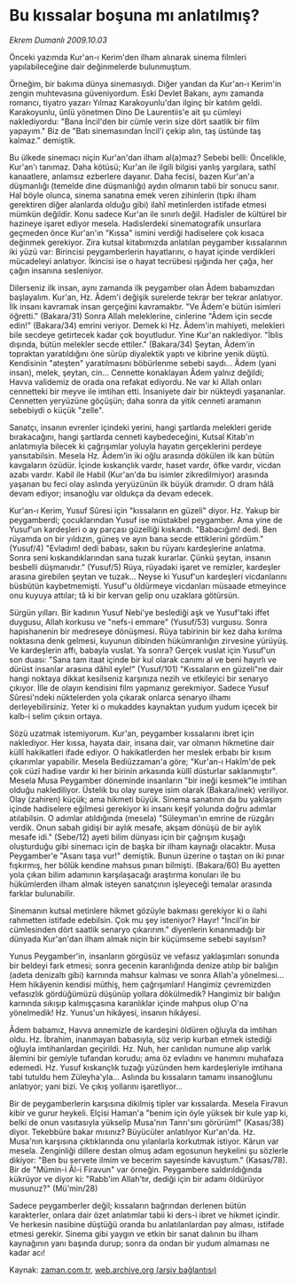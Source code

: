 # Bu kıssalar boşuna mı anlatılmış?

*Ekrem Dumanlı 2009.10.03*

<tr><td class="metin" colspan="2" style="padding-top: 20px; padding-left: 5px; ">Önceki yazımda Kur'an-ı Kerim'den ilham alınarak sinema filmleri yapılabileceğine dair değinmelerde bulunmuştum.</td></tr><tr><td class="metin" colspan="2" style="padding-top: 20px; padding-left: 5px; "><p>Örneğim, bir bakıma dünya sinemasıydı. Diğer yandan da Kur'an-ı Kerim'in zengin muhtevasına güveniyordum. Eski Devlet Bakanı, aynı zamanda romancı, tiyatro yazarı Yılmaz Karakoyunlu'dan ilginç bir katılım geldi. Karakoyunlu, ünlü yönetmen Dino De Laurentiis'e ait şu cümleyi naklediyordu: "Bana İncil'den bir cümle verin size dört saatlik bir film yapayım." Biz de "Batı sinemasından İncil'i çekip alın, taş üstünde taş kalmaz." demiştik.
<p>Bu ülkede sinemacı niçin Kur'an'dan ilham al(a)maz? Sebebi belli: Öncelikle, Kur'an'ı tanımaz. Daha kötüsü; Kur'an ile ilgili bilgisi yanlış yargılara, sathî kanaatlere, anlamsız ezberlere dayanır. Daha fecisi, bazen Kur'an'a düşmanlığı (temelde dine düşmanlığı) aydın olmanın tabii bir sonucu sanır. Hal böyle olunca, sinema sanatına emek veren zihinlerin (tıpkı ilham gerektiren diğer alanlarda olduğu gibi) ilahî metinlerden istifade etmesi mümkün değildir. Konu sadece Kur'an ile sınırlı değil. Hadisler de kültürel bir hazineye işaret ediyor mesela. Hadislerdeki sinematografik unsurlara geçmeden önce Kur'an'ın "Kıssa" ismini verdiği hadiselere çok kısaca değinmek gerekiyor. Zira kutsal kitabımızda anlatılan peygamber kıssalarının iki yüzü var: Birincisi peygamberlerin hayatlarını, o hayat içinde verdikleri mücadeleyi anlatıyor. İkincisi ise o hayat tecrübesi ışığında her çağa, her çağın insanına sesleniyor. 
<p>Dilerseniz ilk insan, aynı zamanda ilk peygamber olan Âdem babamızdan başlayalım. Kur'an, Hz. Âdem'i değişik surelerde tekrar ber tekrar anlatıyor. İlk insanı kavramak insan gerçeğini kavramaktır. "Ve Âdem'e bütün isimleri öğretti." (Bakara/31) Sonra Allah meleklerine, cinlerine "Âdem için secde edin!" (Bakara/34) emrini veriyor. Demek ki Hz. Âdem'in mahiyeti, melekleri bile secdeye getirtecek kadar çok boyutludur. Yine Kur'an naklediyor. "İblis dışında, bütün melekler secde ettiler." (Bakara/34) Şeytan, Âdem'in topraktan yaratıldığını öne sürüp diyalektik yaptı ve kibrine yenik düştü. Kendisinin "ateşten" yaratılmasını böbürlenme sebebi saydı... Âdem (yani insan), melek, şeytan, cin... Cennette konaklayan Âdem yalnız değildi; Havva validemiz de orada ona refakat ediyordu. Ne var ki Allah onları cennetteki bir meyve ile imtihan etti. İnsaniyete dair bir nükteydi yaşananlar. Cennetten yeryüzüne göçüşün; daha sonra da yitik cenneti aramanın sebebiydi o küçük "zelle".
<p>Sanatçı, insanın evrenler içindeki yerini, hangi şartlarda melekleri geride bırakacağını, hangi şartlarda cenneti kaybedeceğini, Kutsal Kitab'ın anlatımıyla bilecek ki çağrışımlar yoluyla hayatın gerçeklerini perdeye yansıtabilsin. Mesela Hz. Âdem'in iki oğlu arasında dökülen ilk kan bütün kavgaların özüdür. İçinde kıskançlık vardır, haset vardır, öfke vardır, vicdan azabı vardır. Kabil ile Habil (Kur'an'da bu isimler zikredilmiyor) arasında yaşanan bu feci olay aslında yeryüzünün ilk büyük dramıdır. O dram hâlâ devam ediyor; insanoğlu var oldukça da devam edecek.
<p>Kur'an-ı Kerim, Yusuf Sûresi için "kıssaların en güzeli" diyor. Hz. Yakup bir peygamberdi; çocuklarından Yusuf ise müstakbel peygamber. Ama yine de Yusuf'un kardeşleri o ay parçası güzelliği kıskandı. "Babacığım! dedi. Ben rüyamda on bir yıldızın, güneş ve ayın bana secde ettiklerini gördüm." (Yusuf/4) "Evladım! dedi babası, sakın bu rüyanı kardeşlerine anlatma. Sonra seni kıskandıklarından sana tuzak kurarlar. Çünkü şeytan, insanın besbelli düşmanıdır." (Yusuf/5) Rüya, rüyadaki işaret ve remizler, kardeşler arasına girebilen şeytan ve tuzak... Neyse ki Yusuf'un kardeşleri vicdanlarını büsbütün kaybetmemişti. Yusuf'u öldürmeye vicdanları müsaade etmeyince onu kuyuya attılar; tâ ki bir kervan gelip onu uzaklara götürsün.
<p>Sürgün yılları. Bir kadının Yusuf Nebi'ye beslediği aşk ve Yusuf'taki iffet duygusu, Allah korkusu ve "nefs-i emmare" (Yusuf/53) vurgusu. Sonra hapishanenin bir medreseye dönüşmesi. Rüya tabirinin bir kez daha kırılma noktasına denk gelmesi, kuyunun dibinden hükümranlığın zirvesine yürüyüş. Ve kardeşlerin affı, babayla vuslat. Ya sonra? Gerçek vuslat için Yusuf'un son duası: "Sana tam itaat içinde bir kul olarak canımı al ve beni hayırlı ve dürüst insanlar arasına dâhil eyle!" (Yusuf/101) "Kıssaların en güzeli"ne dair hangi noktaya dikkat kesilseniz karşınıza nezih ve etkileyici bir senaryo çıkıyor. İlle de olayın kendisini film yapmanız gerekmiyor. Sadece Yusuf Sûresi'ndeki nüktelerden yola çıkarak onlarca senaryo ilhamı derleyebilirsiniz. Yeter ki o mukaddes kaynaktan yudum yudum içecek bir kalb-i selim çıksın ortaya. 
<p>Sözü uzatmak istemiyorum. Kur'an, peygamber kıssalarını ibret için naklediyor. Her kıssa, hayata dair, insana dair, var olmanın hikmetine dair küllî hakikatleri ifade ediyor. O hakikatlerden her meslek erbabı bir kısım çıkarımlar yapabilir. Mesela Bediüzzaman'a göre; "Kur'an-ı Hakîm'de pek çok cüzî hadise vardır ki her birinin arkasında küllî düsturlar saklanmıştır". Mesela Musa Peygamber döneminde insanların "bir ineği kesmek"le imtihan olduğu naklediliyor. Üstelik bu olay sureye isim olarak (Bakara/inek) veriliyor. Olay (zahiren) küçük; ama hikmeti büyük. Sinema sanatının da bu yaklaşım içinde hadiselere eğilmesi gerekiyor ki insanı keşif yolunda doğru adımlar atılabilsin. O adımlar atıldığında (mesela) "Süleyman'ın emrine de rüzgârı verdik. Onun sabah gidişi bir aylık mesafe, akşam dönüşü de bir aylık mesafe idi." (Sebe/12) ayeti bilim dünyası için bir çağrışım kuşağı oluşturduğu gibi sinemacı için de başka bir ilham kaynağı olacaktır. Musa Peygamber'e "Asanı taşa vur!" demiştik. Bunun üzerine o taştan on iki pınar fışkırmış, her bölük kendine mahsus pınarı bilmişti. (Bakara/60) Bu ayetten yola çıkan bilim adamının karşılaşacağı araştırma konuları ile bu hükümlerden ilham almak isteyen sanatçının işleyeceği temalar arasında farklar bulunabilir.
<p>Sinemanın kutsal metinlere hikmet gözüyle bakması gerekiyor ki o ilahi rahmetten istifade edebilsin. Çok mu şey isteniyor? Hayır! "İncil'in bir cümlesinden dört saatlik senaryo çıkarırım." diyenlerin kınanmadığı bir dünyada Kur'an'dan ilham almak niçin bir küçümseme sebebi sayılsın? 
<p>Yunus Peygamber'in, insanların görgüsüz ve vefasız yaklaşımları sonunda bir beldeyi fark etmesi; sonra gecenin karanlığında denize atılıp bir balığın (adeta denizaltı gibi) karnında mahsur kalması ve sonra Allah'a yönelmesi... Hem hikâyenin kendisi müthiş, hem çağrışımları! Hangimiz çevremizden vefasızlık gördüğümüzü düşünüp yollara dökülmedik? Hangimiz bir balığın karnında sıkışıp kalmışçasına karanlıklar içinde mahpus olup O'na yönelmedik! Hz. Yunus'un hikâyesi, insanın hikâyesi.
<p>Âdem babamız, Havva annemizle de kardeşini öldüren oğluyla da imtihan oldu. Hz. İbrahim, inanmayan babasıyla, söz verip kurban etmek istediği oğluyla imtihanlardan geçirildi. Hz. Nuh, her canlıdan numune alıp varlık âlemini bir gemiyle tufandan korudu; ama öz evladını ve hanımını muhafaza edemedi. Hz. Yusuf kıskançlık tuzağı yüzünden hem kardeşleriyle imtihana tabi tutuldu hem Züleyha'yla... Aslında bu kıssaların tamamı insanoğlunu anlatıyor; yani bizi. Ve çıkış yollarını işaretliyor...
<p>Bir de peygamberlerin karşısına dikilmiş tipler var kıssalarda. Mesela Firavun kibir ve gurur heykeli. Elçisi Haman'a "benim için öyle yüksek bir kule yap ki, belki de onun vasıtasıyla yükselip Musa'nın Tanrı'sını görürüm!" (Kasas/38) diyor. Tekebbüre bakar mısınız? Büyücüler anlatılıyor Kur'an'da. Hz. Musa'nın karşısına çıktıklarında onu yılanlarla korkutmak istiyor. Kârun var mesela. Zenginliği dillere destan olmuş adam egosunun heykelini şu sözlerle dikiyor: "Ben bu servete ilmim ve becerim sayesinde kavuştum." (Kasas/78). Bir de "Mümin-i Âl-i Firavun" var örneğin. Peygambere saldırıldığında kükrüyor ve diyor ki: "Rabb'im Allah'tır, dediği için bir adamı öldürüyor musunuz?" (Mü'min/28)
<p>Sadece peygamberler değil; kıssaların bağrından derlenen bütün karakterler, onlara dair özet anlatımlar tabii ki ders-i ibret ve hikmet içindir. Ve herkesin nasibine düştüğü oranda bu anlatılanlardan pay alması, istifade etmesi gerekir. Sinema gibi yaygın ve etkin bir sanat dalının bu ilham kaynağının yanı başında durup; sonra da ondan bir yudum almaması ne kadar acı! <br/></p></p></p></p></p></p></p></p></p></p></p></p></td></tr>

Kaynak: [zaman.com.tr](http://zaman.com.tr/yazar.do?yazino=898514), [web.archive.org (arşiv bağlantısı)](http://web.archive.org/web/20100109103018/http://www.zaman.com.tr:80/yazar.do?yazino=898514)
